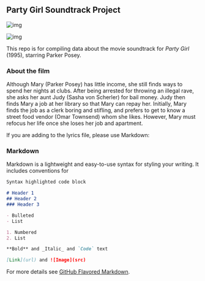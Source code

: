 ## Party Girl Soundtrack Project
![img](https://img.discogs.com/_o-Du4lXzGtc-XEqKKXCz2xiw-k=/fit-in/500x498/filters:strip_icc():format(jpeg):mode_rgb():quality(90)/discogs-images/R-11815771-1522862728-8954.jpeg.jpg)

![img](https://cps-static.rovicorp.com/3/JPG_500/MI0000/078/MI0000078814.jpg?partner=allrovi.com)

This repo is for compiling data about the movie soundtrack for _Party Girl_ (1995), starring Parker Posey. 

### About the film
Although Mary (Parker Posey) has little income, she still finds ways to spend her nights at clubs. After being arrested for throwing an illegal rave, she asks her aunt Judy (Sasha von Scherler) for bail money. Judy then finds Mary a job at her library so that Mary can repay her. Initially, Mary finds the job as a clerk boring and stifling, and prefers to get to know a street food vendor (Omar Townsend) whom she likes. However, Mary must refocus her life once she loses her job and apartment.


If you are adding to the lyrics file, please use Markdown:

### Markdown

Markdown is a lightweight and easy-to-use syntax for styling your writing. It includes conventions for

```markdown
Syntax highlighted code block

# Header 1
## Header 2
### Header 3

- Bulleted
- List

1. Numbered
2. List

**Bold** and _Italic_ and `Code` text

[Link](url) and ![Image](src)
```

For more details see [GitHub Flavored Markdown](https://guides.github.com/features/mastering-markdown/).

